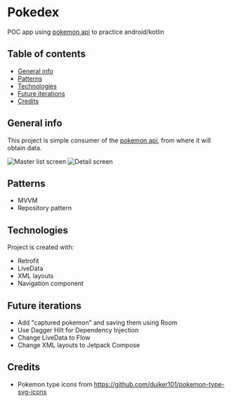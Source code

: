 # Pokedex

POC app using [pokemon api](https://pokeapi.co/docs/v2) to practice android/kotlin

## Table of contents

* [General info](#general-info)
* [Patterns](#patterns)
* [Technologies](#technologies)
* [Future iterations](#future-iterations)
* [Credits](#credits)

## General info

This project is simple consumer of the [pokemon api](https://pokeapi.co/docs/v2), from where it will
obtain data.

![Master list screen](https://github.com/FranGarc/Pokedex/blob/main/screenshots/lsit_first_version.png)
![Detail screen](https://github.com/FranGarc/Pokedex/blob/main/screenshots/detail_first_version.png)



## Patterns

* MVVM
* Repository pattern

## Technologies

Project is created with:

* Retrofit
* LiveData
* XML layouts
* Navigation component

## Future iterations

* Add "captured pokemon" and saving them using Room
* Use Dagger Hilt for Dependency Injection
* Change LiveData to Flow
* Change XML layouts to Jetpack Compose

## Credits

* Pokemon type icons from https://github.com/duiker101/pokemon-type-svg-icons
